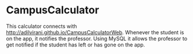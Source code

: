 CampusCalculator
================

This calculator connects with  http://adilvirani.github.io/CampusCalculatorWeb. Whenever the student is on the app, it notifies the professor. Using MySQL it allows the professor to get notified if the student has left or has gone on the app. 
